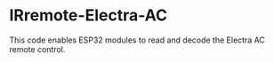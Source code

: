 # IRremote-Electra-AC
This code enables ESP32 modules to read and decode the Electra AC remote control.
